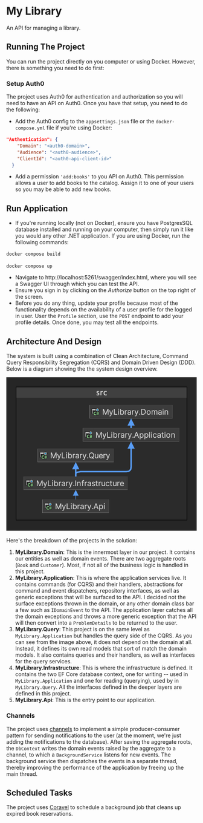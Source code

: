 # My Library

An API for managing a library.

## Running The Project

You can run the project directly on you computer or using Docker. However, there is something you need to do first:

### Setup Auth0

The project uses Auth0 for authentication and authorization so you will need to have an API on Auth0. Once you have that setup, you need to do the following:

- Add the Auth0 config to the `appsettings.json` file or the `docker-compose.yml` file if you're using Docker:

```json
"Authentication": {
    "Domain": "<auth0-domain>",
    "Audience": "<auth0-audience>",
    "ClientId": "<auth0-api-client-id>"
  }
```

- Add a permission `'add:books'` to you API on Auth0. This permission allows a user to add books to the catalog. Assign it to one of your users so you may be able to add new books.

## Run Application

- If you're running locally (not on Docker), ensure you have PostgresSQL database installed and running on your computer, then simply run it like you would any other .NET application. If you are using Docker, run the following commands:

```shell
docker compose build

docker compose up
```

- Navigate to http://localhost:5261/swagger/index.html, where you will see a Swagger UI through which you can test the API.
- Ensure you sign in by clicking on the _Authorize_ button on the top right of the screen.
- Before you do any thing, update your profile because most of the functionality depends on the availability of a user profile for the logged in user. User the `Profile` section, use the `POST` endpoint to add your profile details. Once done, you may test all the endpoints.

## Architecture And Design

The system is built using a combination of Clean Architecture, Command Query Responsibility Segregation (CQRS) and Domain Driven Design (DDD). Below is a diagram showing the the system design overview.

![architecture](docs/MyLibrary.png)

Here's the breakdown of the projects in the solution:

1. **MyLibrary.Domain**: This is the innermost layer in our project. It contains our entities as well as domain events. There are two aggregate roots (`Book` and `Customer`). Most, if not all of the business logic is handled in this project.
2. **MyLibrary.Application**: This is where the application services live. It contains commands (for CQRS) and their handlers, abstractions for command and event dispatchers, repository interfaces, as well as generic exceptions that will be surfaced to the API. I decided not the surface exceptions thrown in the domain, or any other domain class bar a few such as `IDomainEvent` to the API. The application layer catches all the domain exceptions and throws a more generic exception that the API will then convert into a `ProblemDetails` to be returned to the user.
3. **MyLibrary.Query**: This project is on the same level as `MyLibrary.Application` but handles the query side of the CQRS. As you can see from the image above, it does not depend on the domain at all. Instead, it defines its own read models that sort of match the domain models. It also contains queries and their handlers, as well as interfaces for the query services.
4. **MyLibrary.Infrastructure**: This is where the infrastructure is defined. It contains the two EF Core database context, one for writing -- used in `MyLibrary.Application` and one for reading (querying), used by in `MyLibrary.Query`. All the interfaces defined in the deeper layers are defined in this project.
5. **MyLibrary.Api**: This is the entry point to our application.

### Channels

The project uses [channels](https://learn.microsoft.com/en-us/dotnet/core/extensions/channels) to implement a simple producer-consumer pattern for sending notifications to the user (at the moment, we're just adding the notifications to the database). After saving the aggregate roots, the `DbContext` writes the domain events raised by the aggregate to a channel, to which a `BackgroundService` listens for new events. The background service then dispatches the events in a separate thread, thereby improving the performance of the application by freeing up the main thread.

## Scheduled Tasks

The project uses [Coravel](https://docs.coravel.net/) to schedule a background job that cleans up expired book reservations.
